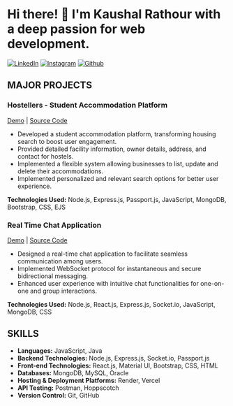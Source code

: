 # Hi there! 👋 I'm Kaushal Rathour with a deep passion for web development.

[![LinkedIn](https://img.shields.io/badge/LinkedIn-kaushalrathour-blue)](https://www.linkedin.com/in/kaushalrathour)
[![Instagram](https://img.shields.io/badge/Instagram-kaushalrathour__-purple)](https://www.instagram.com/kaushalrathour)
[![Github](https://img.shields.io/badge/Github-kaushalrathour-black)](https://github.com/kaushalrathour)


## MAJOR PROJECTS

### Hostellers - Student Accommodation Platform
[Demo](https://www.hostellers.live) | [Source Code](https://github.com/kaushalrathour/Hostellers)  
- Developed a student accommodation platform, transforming housing search to boost user engagement.
- Provided detailed facility information, owner details, address, and contact for hostels.
- Implemented a flexible system allowing businesses to list, update and delete their accommodations.
- Implemented personalized and relevant search options for better user experience.
  
**Technologies Used:** Node.js, Express.js, Passport.js, JavaScript, MongoDB, Bootstrap, CSS, EJS

### Real Time Chat Application
[Demo](https://q-startechnologies.com) | [Source Code](https://github.com/kaushalrathour/Real-Time-Chat-App)  
- Designed a real-time chat application to facilitate seamless communication among users.
- Implemented WebSocket protocol for instantaneous and secure bidirectional messaging.
- Enhanced user experience with intuitive chat functionalities for one-on-one and group interactions.
  
**Technologies Used:** Node.js, React.js, Express.js, Socket.io, JavaScript, MongoDB, CSS

## SKILLS
- **Languages:** JavaScript, Java
- **Backend Technologies:** Node.js, Express.js, Socket.io, Passport.js
- **Front-end Technologies:** React.js, Material UI, Bootstrap, CSS, HTML
- **Databases:** MongoDB, MySQL, Oracle
- **Hosting & Deployment Platforms:** Render, Vercel
- **API Testing:** Postman, Hoppscotch
- **Version Control:** Git, GitHub
